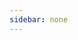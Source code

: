 ```yaml
---
sidebar: none
---
```


<Card :dataSource="dataSource"></Card>

<script>
export default {
  data() {
    return {
      dataSource: [
        {
          url: '/views/javaweb/javaweb.html',
          title: 'Java web基础',
          content: 'Java web 基础学习笔记',
          thumbnail: '/thumbnail/c36a66235ba6e80fd6.jpg'
        },
        {
          url: '/views/datastructure/algorithms.html',
          title: '数据结构与算法',
          content: '数据结构与算法是程序的灵魂,是朴素的基础,学好它有有助于理解各种上层抽象,它是程序员的内功心法和基本功。',
          thumbnail: '/thumbnail/datastructure.jpg'
        },
         {
          url: '/views/git/git.html',
          title: 'Git',
          content: 'Git是一个免费的开源的分布式版本控制系统，旨在快速高效地处理从小型到大型项目的所有内容。',
          thumbnail: '/thumbnail/2134131312313123.jpg'
        },
        {
          url: '/views/java8/features.html',
          title: 'Java 8 新特性',
          content: 'Java 8是 Java 语言开发的一个主要版本。 Oracle 公司于2014年3月18日发布Java 8 ，它支持函数式编程，新的JavaScript引擎，新的日期 API，新的Stream API 等。',
          thumbnail: '/thumbnail/2293557818,998570268.jpg'
        },
        {
          url: '/views/spring/spring.html',
          title: 'Spring',
          content: 'Spring是一个轻量级控制反转(IoC)和面向切面(AOP)的容器框架，为依赖项注入，事务管理，Web应用程序，数据访问，消息传递等提供核心支持。',
          thumbnail: '/thumbnail/20160910093722279.png'
        },
        {
          url: '/views/mybatis/mybatis.html',
          title: 'Mybatis',
          content: 'MyBatis 是一款优秀的持久层框架，它支持定制化 SQL、存储过程以及高级映射。MyBatis 避免了几乎所有的 JDBC 代码和手动设置参数以及获取结果集。',
          thumbnail: '/thumbnail/e66_w1080_h692.jpeg'
        },
        {
          url: '/views/springmvc/springmvc.html',
          title: 'Springmvc',
          content: '框架提供了模型-视图-控制的体系结构和可以用来开发灵活、松散耦合的 web 应用程序的组件。',
          thumbnail: '/thumbnail/20160910093722279.png'
        },
        {
          url: '/views/linux/linux.html',
          title: 'Linux',
          content: 'Linux是一套免费使用和自由传播的类Unix操作系统，是一个基于POSIX和Unix的多用户、多任务、支持多线程和多CPU的操作系统。',
          thumbnail: '/thumbnail/14131324131311331.jpg'
        },
        {
          url: '/views/redis/redis.html',
          title: 'Redis',
          content: 'Redis是一个开源的内存中的数据结构存储系统，用作数据库，缓存和消息代理。',
          thumbnail: '/thumbnail/redis-logo.jpg'
        },
        {
          url: '/views/springboot/springboot.html',
          title: 'SpringBoot',
          content: 'Spring Boot是一个为了简化Spring开发的框架。用来监护spring应用开发，约定大于配置，去繁就简，just run 就能创建一个独立的，产品级的应用。',
          thumbnail: '/thumbnail/2fd74dcb35be6d44.jpg'
        },
         {
          url: '/views/spring-data-jpa/jpa.html',
          title: 'Spring Data Jpa',
          content: 'Spring data Jpa是对JPA规范的再次封装抽象，底层使用了Hibernate的JPA技术实现，引用JPQ查询语言，属于Spring整个生态体系的一部分。',
          thumbnail: '/thumbnail/12341839113131.jpeg'
        },
        {
          url: '/views/vue/vue.html',
          title: 'Vuejs',
          content: 'Vue是一套用于构建用户界面的渐进式框架。与其它大型框架不同的是，Vue 被设计为可以自底向上逐层应用。它的核心库只关注视图层，不仅易于上手，还便于与第三方库或既有项目整合。',
          thumbnail: '/thumbnail/5o8gp7zatp.png'
        },
        {
          url: '/views/lucene-solr/luceneAndSolr.html',
          title: 'Lucene和Solr',
          content: 'Lucene提供基于Java的索引和搜索技术，以及拼写检查，命中突出显示和高级分析/令牌化功能。而Solr是建立在Apache Lucene之上的流行，快速，开源的企业级搜索平台。',
          thumbnail: '/thumbnail/1476656132-7894.jpg'
        },
        {
          url: '/views/docker/docker.html',
          title: 'Docker',
          content: 'Docker是一个开源的引擎，可以轻松的为任何应用创建一个轻量级的、可移植的、自给自足的容器。开发者在电脑上编译测试通过的容器可以批量地在生产环境中部署。',
          thumbnail: '/thumbnail/1hl1evnkof.jpeg'
        }]
    }
  }
}
</script>
